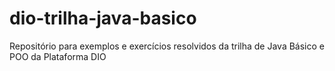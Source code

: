 # dio-trilha-java-basico
Repositório para exemplos e exercícios resolvidos da trilha de Java Básico e POO da Plataforma DIO
